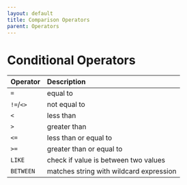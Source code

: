 ```yaml
---
layout: default
title: Comparison Operators
parent: Operators
---
```


# [](#header-1) Conditional Operators

| Operator     | Description |
|:-------------|:------------------|
| `=`           | equal to |
| `!=`/`<>` | not equal to   |
| `<`           | less than      |
| `>`           | greater than |
| `<=`           | less than or equal to |
| `>=`           | greater than or equal to |
| `LIKE`           | check if value is between two values |
| `BETWEEN`           | matches string with wildcard expression |